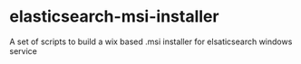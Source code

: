elasticsearch-msi-installer
===========================

A set of scripts to build a wix based .msi installer for elsaticsearch windows service
